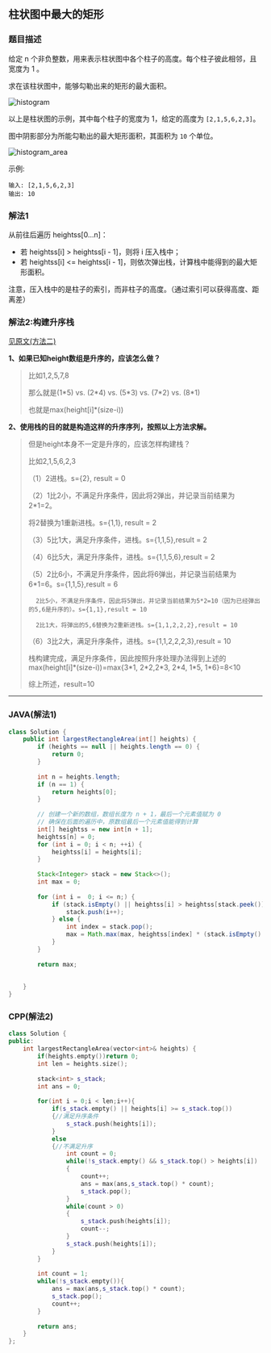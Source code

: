 ## 柱状图中最大的矩形
### 题目描述

给定 n 个非负整数，用来表示柱状图中各个柱子的高度。每个柱子彼此相邻，且宽度为 1 。

求在该柱状图中，能够勾勒出来的矩形的最大面积。

![histogram](http://p9ucdlghd.bkt.clouddn.com/histogram.png)

以上是柱状图的示例，其中每个柱子的宽度为 1，给定的高度为 `[2,1,5,6,2,3]`。

图中阴影部分为所能勾勒出的最大矩形面积，其面积为 `10` 个单位。

![histogram_area](http://p9ucdlghd.bkt.clouddn.com/histogram_area.png)
 
示例:
```
输入: [2,1,5,6,2,3]
输出: 10
```

### 解法1
从前往后遍历 heightss[0...n]：

- 若 heightss[i] > heightss[i - 1]，则将 i 压入栈中；
- 若 heightss[i] <= heightss[i - 1]，则依次弹出栈，计算栈中能得到的最大矩形面积。

注意，压入栈中的是柱子的索引，而非柱子的高度。（通过索引可以获得高度、距离差）

### 解法2:构建升序栈

[见原文(方法二)](https://blog.csdn.net/jingsuwen1/article/details/51577983)

**1、如果已知height数组是升序的，应该怎么做？**

>比如1,2,5,7,8
>
>那么就是(1\*5) vs. (2\*4) vs. (5\*3) vs. (7\*2) vs. (8\*1)
>
>也就是max(height[i]*(size-i))


**2、使用栈的目的就是构造这样的升序序列，按照以上方法求解。**


>但是height本身不一定是升序的，应该怎样构建栈？
>
>比如2,1,5,6,2,3
>
>（1）2进栈。s={2}, result = 0
>
>（2）1比2小，不满足升序条件，因此将2弹出，并记录当前结果为2*1=2。
>
>将2替换为1重新进栈。s={1,1}, result = 2
>
>（3）5比1大，满足升序条件，进栈。s={1,1,5},result = 2
>
>（4）6比5大，满足升序条件，进栈。s={1,1,5,6},result = 2
>
>（5）2比6小，不满足升序条件，因此将6弹出，并记录当前结果为6*1=6。s={1,1,5},result = 6
>
>       2比5小，不满足升序条件，因此将5弹出，并记录当前结果为5*2=10（因为已经弹出的5,6是升序的）。s={1,1},result = 10
>
>       2比1大，将弹出的5,6替换为2重新进栈。s={1,1,2,2,2},result = 10
>
>（6）3比2大，满足升序条件，进栈。s={1,1,2,2,2,3},result = 10
>
>栈构建完成，满足升序条件，因此按照升序处理办法得到上述的max(height[i]\*(size-i))=max{3\*1, 2\*2,2\*3, 2\*4, 1\*5, 1\*6}=8<10
>
>综上所述，result=10

------------------------------
### JAVA(解法1)

```java
class Solution {
    public int largestRectangleArea(int[] heights) {
        if (heights == null || heights.length == 0) {
            return 0;
        }
        
        int n = heights.length;
        if (n == 1) {
            return heights[0];
        }
        
        // 创建一个新的数组，数组长度为 n + 1，最后一个元素值赋为 0
        // 确保在后面的遍历中，原数组最后一个元素值能得到计算
        int[] heightss = new int[n + 1];
        heightss[n] = 0;
        for (int i = 0; i < n; ++i) {
            heightss[i] = heights[i];
        }
        
        Stack<Integer> stack = new Stack<>();
        int max = 0;
        
        for (int i =  0; i <= n;) {
            if (stack.isEmpty() || heightss[i] > heightss[stack.peek()]) {
                stack.push(i++);
            } else {
                int index = stack.pop();
                max = Math.max(max, heightss[index] * (stack.isEmpty() ? i : i - stack.peek() - 1));
            }
        }
        
        return max;
        
        
    }
}
```

### CPP(解法2)

```CPP
class Solution {
public:
    int largestRectangleArea(vector<int>& heights) {
        if(heights.empty())return 0;
        int len = heights.size();
        
        stack<int> s_stack;
        int ans = 0;
        
        for(int i = 0;i < len;i++){
            if(s_stack.empty() || heights[i] >= s_stack.top())
            {//满足升序条件
                s_stack.push(heights[i]);
            }
            else
            {//不满足升序
                int count = 0;
                while(!s_stack.empty() && s_stack.top() > heights[i])
                {
                    count++;
                    ans = max(ans,s_stack.top() * count);
                    s_stack.pop();
                }
                while(count > 0)
                {
                    s_stack.push(heights[i]);
                    count--;
                }
                s_stack.push(heights[i]);
            }
        }
        
        int count = 1;
        while(!s_stack.empty()){
            ans = max(ans,s_stack.top() * count);
            s_stack.pop();
            count++;
        }
        
        return ans;
    }
};
```